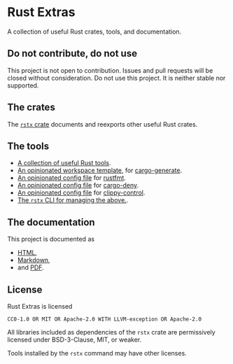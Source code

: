 # Rust Extras

A collection of useful Rust crates, tools, and documentation.


##  Do not contribute, do not use

This project is not open to contribution.
Issues and pull requests will be closed without consideration.
Do not use this project.
It is neither stable nor supported.


## The crates

The [`rstx` crate](https://docs.rs/rstx)
documents and reexports other useful Rust crates.


## The tools

- [A collection of useful Rust tools](doc/tools.md).
- [An opinionated workspace template](template),
  for [cargo-generate](https://github.com/cargo-generate/cargo-generate).
- [An opinionated config file](rustfmt.toml)
  for [rustfmt](https://github.com/rust-lang/rustfmt).
- [An opinionated config file](configs/deny.toml)
  for [cargo-deny](https://github.com/EmbarkStudios/cargo-deny).
- [An opinionated config file](clippy-control.toml)
  for [clippy-control](https://github.com/brson/clippy-control).
- [The `rstx` CLI for managing the above.](https://docs.rs/rstx-cli).


## The documentation

This project is documented as

- [HTML](todo),
- [Markdown](todo),
- and [PDF](todo).


## License

Rust Extras is licensed

    CC0-1.0 OR MIT OR Apache-2.0 WITH LLVM-exception OR Apache-2.0

All libraries included as dependencies of the `rstx` crate
are permissively licensed under BSD-3-Clause, MIT, or weaker.

Tools installed by the `rstx` command may have other licenses.
